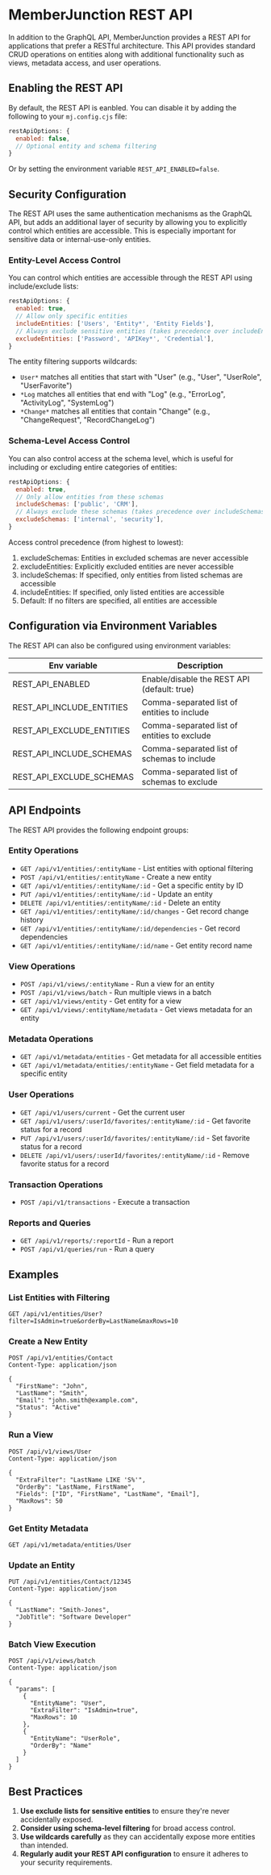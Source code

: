 # MemberJunction REST API

In addition to the GraphQL API, MemberJunction provides a REST API for applications that prefer a RESTful architecture. This API provides standard CRUD operations on entities along with additional functionality such as views, metadata access, and user operations.

## Enabling the REST API

By default, the REST API is eanbled. 
You can disable it by adding the following to your `mj.config.cjs` file:

```javascript
restApiOptions: {
  enabled: false,
  // Optional entity and schema filtering
}
```

Or by setting the environment variable `REST_API_ENABLED=false`.

## Security Configuration

The REST API uses the same authentication mechanisms as the GraphQL API, but adds an additional layer of security by allowing you to explicitly control which entities are accessible. This is especially important for sensitive data or internal-use-only entities.

### Entity-Level Access Control

You can control which entities are accessible through the REST API using include/exclude lists:

```javascript
restApiOptions: {
  enabled: true,
  // Allow only specific entities
  includeEntities: ['Users', 'Entity*', 'Entity Fields'],
  // Always exclude sensitive entities (takes precedence over includeEntities)
  excludeEntities: ['Password', 'APIKey*', 'Credential'],
}
```

The entity filtering supports wildcards:
- `User*` matches all entities that start with "User" (e.g., "User", "UserRole", "UserFavorite")
- `*Log` matches all entities that end with "Log" (e.g., "ErrorLog", "ActivityLog", "SystemLog")
- `*Change*` matches all entities that contain "Change" (e.g., "ChangeRequest", "RecordChangeLog")

### Schema-Level Access Control

You can also control access at the schema level, which is useful for including or excluding entire categories of entities:

```javascript
restApiOptions: {
  enabled: true,
  // Only allow entities from these schemas
  includeSchemas: ['public', 'CRM'],
  // Always exclude these schemas (takes precedence over includeSchemas)
  excludeSchemas: ['internal', 'security'],
}
```

Access control precedence (from highest to lowest):
1. excludeSchemas: Entities in excluded schemas are never accessible
2. excludeEntities: Explicitly excluded entities are never accessible
3. includeSchemas: If specified, only entities from listed schemas are accessible
4. includeEntities: If specified, only listed entities are accessible
5. Default: If no filters are specified, all entities are accessible

## Configuration via Environment Variables

The REST API can also be configured using environment variables:

| Env variable             | Description                                                  |
| ------------------------ | ------------------------------------------------------------ |
| REST_API_ENABLED         | Enable/disable the REST API (default: true)                  |
| REST_API_INCLUDE_ENTITIES| Comma-separated list of entities to include                  |
| REST_API_EXCLUDE_ENTITIES| Comma-separated list of entities to exclude                  |
| REST_API_INCLUDE_SCHEMAS | Comma-separated list of schemas to include                   |
| REST_API_EXCLUDE_SCHEMAS | Comma-separated list of schemas to exclude                   |

## API Endpoints

The REST API provides the following endpoint groups:

### Entity Operations

- `GET /api/v1/entities/:entityName` - List entities with optional filtering
- `POST /api/v1/entities/:entityName` - Create a new entity
- `GET /api/v1/entities/:entityName/:id` - Get a specific entity by ID
- `PUT /api/v1/entities/:entityName/:id` - Update an entity
- `DELETE /api/v1/entities/:entityName/:id` - Delete an entity
- `GET /api/v1/entities/:entityName/:id/changes` - Get record change history
- `GET /api/v1/entities/:entityName/:id/dependencies` - Get record dependencies
- `GET /api/v1/entities/:entityName/:id/name` - Get entity record name

### View Operations

- `POST /api/v1/views/:entityName` - Run a view for an entity
- `POST /api/v1/views/batch` - Run multiple views in a batch
- `GET /api/v1/views/entity` - Get entity for a view
- `GET /api/v1/views/:entityName/metadata` - Get views metadata for an entity

### Metadata Operations

- `GET /api/v1/metadata/entities` - Get metadata for all accessible entities
- `GET /api/v1/metadata/entities/:entityName` - Get field metadata for a specific entity

### User Operations

- `GET /api/v1/users/current` - Get the current user
- `GET /api/v1/users/:userId/favorites/:entityName/:id` - Get favorite status for a record
- `PUT /api/v1/users/:userId/favorites/:entityName/:id` - Set favorite status for a record
- `DELETE /api/v1/users/:userId/favorites/:entityName/:id` - Remove favorite status for a record

### Transaction Operations

- `POST /api/v1/transactions` - Execute a transaction

### Reports and Queries

- `GET /api/v1/reports/:reportId` - Run a report
- `POST /api/v1/queries/run` - Run a query

## Examples

### List Entities with Filtering

```http
GET /api/v1/entities/User?filter=IsAdmin=true&orderBy=LastName&maxRows=10
```

### Create a New Entity

```http
POST /api/v1/entities/Contact
Content-Type: application/json

{
  "FirstName": "John",
  "LastName": "Smith",
  "Email": "john.smith@example.com",
  "Status": "Active"
}
```

### Run a View

```http
POST /api/v1/views/User
Content-Type: application/json

{
  "ExtraFilter": "LastName LIKE 'S%'",
  "OrderBy": "LastName, FirstName",
  "Fields": ["ID", "FirstName", "LastName", "Email"],
  "MaxRows": 50
}
```

### Get Entity Metadata

```http
GET /api/v1/metadata/entities/User
```

### Update an Entity

```http
PUT /api/v1/entities/Contact/12345
Content-Type: application/json

{
  "LastName": "Smith-Jones",
  "JobTitle": "Software Developer"
}
```

### Batch View Execution

```http
POST /api/v1/views/batch
Content-Type: application/json

{
  "params": [
    {
      "EntityName": "User",
      "ExtraFilter": "IsAdmin=true",
      "MaxRows": 10
    },
    {
      "EntityName": "UserRole",
      "OrderBy": "Name"
    }
  ]
}
```

## Best Practices

1. **Use exclude lists for sensitive entities** to ensure they're never accidentally exposed.
2. **Consider using schema-level filtering** for broad access control.
3. **Use wildcards carefully** as they can accidentally expose more entities than intended.
4. **Regularly audit your REST API configuration** to ensure it adheres to your security requirements.